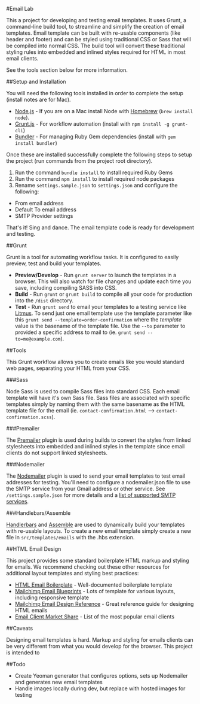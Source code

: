 #Email Lab

This a project for developing and testing email templates. It uses Grunt, a command-line build tool,
to streamline and simplify the creation of email templates. Email template can be built with re-usable
components (like header and footer) and can be styled using traditional CSS or Sass that will be compiled
into normal CSS. The build tool will convert these traditional styling rules into embedded and inlined
styles required for HTML in most email clients.

See the tools section below for more information.

##Setup and Installation

You will need the following tools installed in order to complete the setup (install notes are for Mac).

- [Node.js](http://nodejs.org) - If you are on a Mac install Node with [Homebrew](http://brew.sh/) (`brew install node`).
- [Grunt.js](http://gruntjs.com/getting-started) - For workflow automation (install with `npm install -g grunt-cli`)
- [Bundler](http://bundler.io/) - For managing Ruby Gem dependencies (install with `gem install bundler`)

Once these are installed successfully complete the following steps to setup the project (run commands from the project root directory).

1. Run the command `bundle install` to install required Ruby Gems
2. Run the command `npm install` to install required node packages
3. Rename `settings.sample.json` to `settings.json` and configure the following:
  - From email address
  - Default To email address
  - SMTP Provider settings

That's it! Sing and dance. The email template code is ready for development and testing.

##Grunt

Grunt is a tool for automating workflow tasks. It is configured to easily preview, test and build your templates.

- **Preview/Develop** - Run `grunt server` to launch the templates in a browser. This will also watch for file changes and update each time you save, including compiling SASS into CSS.
- **Build** - Run `grunt` or `grunt build` to compile all your code for production into the `/dist` directory.
- **Test** - Run `grunt send` to email your templates to a testing service like [Litmus](http://litmus.com/). To send just one email template use the template parameter like this `grunt send --template=order-confirmation` where the _template_ value is the basename of the template file. Use the `--to` parameter to provided a specific address to mail to (ie. `grunt send --to=me@example.com`).

##Tools

This Grunt workflow allows you to create emails like you would standard web pages, separating
your HTML from your CSS.

###Sass

Node Sass is used to compile Sass files into standard CSS. Each email template will have it's own
Sass file. Sass files are associated with specific templates simply by naming them with the same
basename as the HTML template file for the email (ie. `contact-confirmation.html` --> `contact-confirmation.scss`).

###Premailer

The [Premailer](https://github.com/dwightjack/grunt-premailer) plugin is used during builds to convert
the styles from linked stylesheets into embedded and inlined styles in the template since email
clients do not support linked stylesheets.

###Nodemailer

The [Nodemailer](https://github.com/dwightjack/grunt-nodemailer) plugin is used to send your email
templates to test email addresses for testing. You'll need to configure a nodemailer.json file
to use the SMTP service from your Gmail address or other service. See `/settings.sample.json`
for more details and a [list of supported SMTP services](https://github.com/andris9/nodemailer-wellknown#supported-services).

###Handlebars/Assemble

[Handlerbars](http://handlebarsjs.com/) and [Assemble](http://assemble.io/) are used
to dynamically build your templates with re-usable layouts. To create a new email
template simply create a new file in `src/templates/emails` with the .hbs extension.

##HTML Email Design

This project provides some standard boilerplate HTML markup and styling for emails. We recommend checking out these
other resources for additional layout templates and styling best practices:

- [HTML Email Boilerplate](https://github.com/seanpowell/Email-Boilerplate) - Well-documented boilerplate template 
- [Mailchimp Email Blueprints](https://github.com/mailchimp/Email-Blueprints) - Lots of template for various layouts, including responsive template
- [Mailchimp Email Design Reference](http://templates.mailchimp.com/) - Great reference guide for designing HTML emails
- [Email Client Market Share](http://emailclientmarketshare.com/) - List of the most popular email clients

##Caveats

Designing email templates is hard. Markup and styling for emails clients can be very different from what you would 
develop for the browser. This project is intended to 

##Todo

- Create Yeoman generator that configures options, sets up Nodemailer and generates new email templates
- Handle images locally during dev, but replace with hosted images for testing
